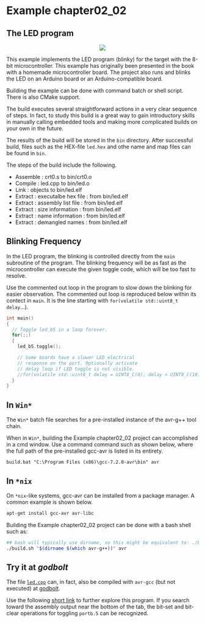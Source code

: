 # Example chapter02_02
## The LED program

<p align="center">
    <a href="https://godbolt.org/z/WET4rT19Y" alt="godbolt">
        <img src="https://img.shields.io/badge/try%20it%20on-godbolt-green" /></a>
</p>

This example implements the LED program (blinky) for the
target with the 8-bit microcontroller. This example has
originally been presented in the book with a homemade
microcontroller board. The project also runs and blinks
the LED on an Arduino board or an Arduino-compatible board.

Building the example can be done with command batch
or shell script. There is also CMake support.

The build executes several straightforward actions in
a very clear sequence of steps. In fact, to study this build
is a great way to gain introductory skills in manually
calling embedded tools and making more complicated builds
on your own in the future.

The results of the build will be stored in the `bin`
directory. After successful build, files such as the HEX-file
`led.hex` and othe name and map files can be found in `bin`.

The steps of the build include the following.

- Assemble : crt0.s  to bin/crt0.o
- Compile  : led.cpp to bin/led.o
- Link     : objects to bin/led.elf
- Extract  : executalbe hex file : from bin/led.elf
- Extract  : assembly list file  : from bin/led.elf
- Extract  : size information    : from bin/led.elf
- Extract  : name information    : from bin/led.elf
- Extract  : demangled names     : from bin/led.elf

## Blinking Frequency

In the LED program, the blinking is controlled directly
from the `main` subroutine of the program. The blinking
frequency will be as fast as the microcontroller can execute
the given toggle code, which will be too fast to resolve.

Use the commented out loop in the program to slow down
the blinking for easier observation. The commented out
loop is reproduced below within its contect in `main`.
It is the line starting with `for(volatile std::uint8_t delay`...).

```cpp
int main()
{
  // Toggle led_b5 in a loop forever.
  for(;;)
  {
    led_b5.toggle();

    // Some boards have a slower LED electrical
    // response on the port. Optionally activate
    // delay loop if LED toggle is not visible.
    //for(volatile std::uint8_t delay = UINT8_C(0); delay < UINT8_C(10); ++delay) { ; }
  }
}
```

## In `Win*`
The `Win*` batch file searches for a pre-installed instance
of the avr-g++ tool chain. 

When in `Win*`, building the Example chapter02_02 project can
accomplished in a cmd window. Use a command command such as
shown below, where the full path of the pre-installed 
gcc-avr is listed in its entirety.

```DOS
build.bat "C:\Program Files (x86)\gcc-7.2.0-avr\bin" avr
```

## In `*nix`

On `*nix`-like systems, gcc-avr can be installed from a package manager.
A common example is shown below.

```sh
apt-get install gcc-avr avr-libc
```

Building the Example chapter02_02 project can be done with a bash shell
such as:

```sh
## bash will typically use dirname, so this might be equivalent to: ./build.sh /usr/bin avr
./build.sh "$(dirname $(which avr-g++))" avr
```

## Try it at _godbolt_

The file [`led.cpp`](./examples/chapter02_02/led.cpp)
can, in fact, also be compiled with `avr-gcc`
(but not executed) at [godbolt](https://godbolt.org).

Use the following [short link](https://godbolt.org/z/WET4rT19Y)
to further explore this program.
If you search toward the assembly output near the bottom of the tab,
the bit-set and bit-clear operations for toggling `portb.5`
can be recognized.
